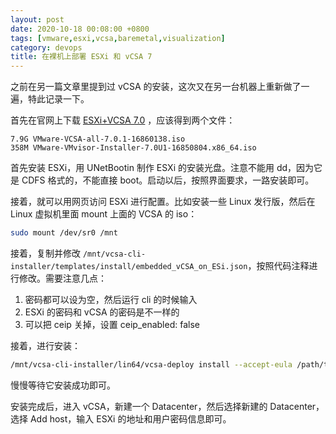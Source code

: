 ```yaml
---
layout: post
date: 2020-10-18 00:08:00 +0800
tags: [vmware,esxi,vcsa,baremetal,visualization]
category: devops
title: 在裸机上部署 ESXi 和 vCSA 7
---
```


之前在另一篇文章里提到过 vCSA 的安装，这次又在另一台机器上重新做了一遍，特此记录一下。

首先在官网上下载 [ESXi+VCSA 7.0](https://my.vmware.com/group/vmware/evalcenter?p=vsphere-eval-7) ，应该得到两个文件：

```
7.9G VMware-VCSA-all-7.0.1-16860138.iso
358M VMware-VMvisor-Installer-7.0U1-16850804.x86_64.iso
```

首先安装 ESXi，用 UNetBootin 制作 ESXi 的安装光盘。注意不能用 dd，因为它是 CDFS 格式的，不能直接 boot。启动以后，按照界面要求，一路安装即可。

接着，就可以用网页访问 ESXi 进行配置。比如安装一些 Linux 发行版，然后在 Linux 虚拟机里面 mount 上面的 VCSA 的 iso：

```bash
sudo mount /dev/sr0 /mnt
```

接着，复制并修改 `/mnt/vcsa-cli-installer/templates/install/embedded_vCSA_on_ESi.json`，按照代码注释进行修改。需要注意几点：

1. 密码都可以设为空，然后运行 cli 的时候输入
2. ESXi 的密码和 vCSA 的密码是不一样的
3. 可以把 ceip 关掉，设置 ceip_enabled: false

接着，进行安装：

```bash
/mnt/vcsa-cli-installer/lin64/vcsa-deploy install --accept-eula /path/to/customized.json -v
```

慢慢等待它安装成功即可。

安装完成后，进入 vCSA，新建一个 Datacenter，然后选择新建的 Datacenter，选择 Add host，输入 ESXi 的地址和用户密码信息即可。
